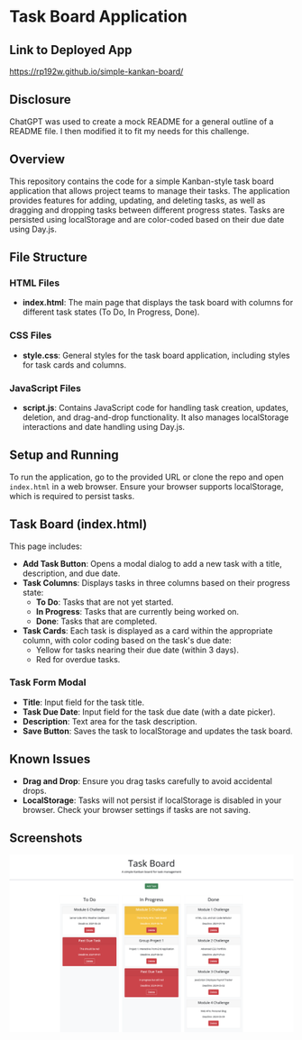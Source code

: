 # Task Board Application

## Link to Deployed App

<https://rp192w.github.io/simple-kankan-board/>

## Disclosure

ChatGPT was used to create a mock README for a general outline of a README file. I then modified it to fit my needs for this challenge.

## Overview

This repository contains the code for a simple Kanban-style task board application that allows project teams to manage their tasks. The application provides features for adding, updating, and deleting tasks, as well as dragging and dropping tasks between different progress states. Tasks are persisted using localStorage and are color-coded based on their due date using Day.js.

## File Structure

### HTML Files

- **index.html**: The main page that displays the task board with columns for different task states (To Do, In Progress, Done).

### CSS Files

- **style.css**: General styles for the task board application, including styles for task cards and columns.

### JavaScript Files

- **script.js**: Contains JavaScript code for handling task creation, updates, deletion, and drag-and-drop functionality. It also manages localStorage interactions and date handling using Day.js.

## Setup and Running

To run the application, go to the provided URL or clone the repo and open `index.html` in a web browser. Ensure your browser supports localStorage, which is required to persist tasks.

## Task Board (index.html)

This page includes:

- **Add Task Button**: Opens a modal dialog to add a new task with a title, description, and due date.
- **Task Columns**: Displays tasks in three columns based on their progress state:
  - **To Do**: Tasks that are not yet started.
  - **In Progress**: Tasks that are currently being worked on.
  - **Done**: Tasks that are completed.
- **Task Cards**: Each task is displayed as a card within the appropriate column, with color coding based on the task's due date:
  - Yellow for tasks nearing their due date (within 3 days).
  - Red for overdue tasks.

### Task Form Modal

- **Title**: Input field for the task title.
- **Task Due Date**: Input field for the task due date (with a date picker).
- **Description**: Text area for the task description.
- **Save Button**: Saves the task to localStorage and updates the task board.

## Known Issues

- **Drag and Drop**: Ensure you drag tasks carefully to avoid accidental drops.
- **LocalStorage**: Tasks will not persist if localStorage is disabled in your browser. Check your browser settings if tasks are not saving.

## Screenshots

![Task Board Screenshot](./assets/images/screenshot.png)
